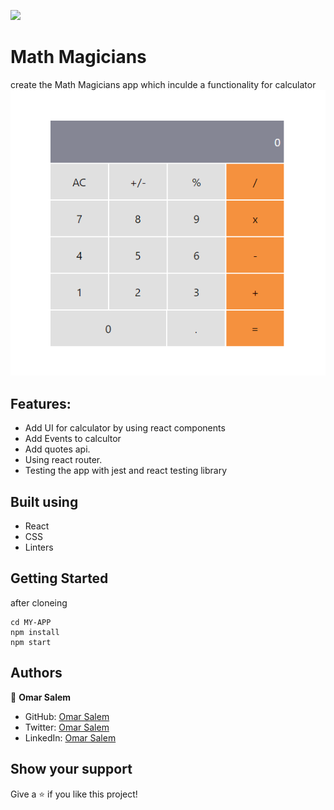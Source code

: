 ![](https://img.shields.io/badge/Microverse-blueviolet)

# Math Magicians
create the Math Magicians app which inculde a functionality for calculator
![screenshot](./src/assets/screen.png)

## Features:
- Add UI for calculator by using react components
- Add Events to calcultor
- Add quotes api.
- Using react router.
- Testing the app with jest and react testing library 

## Built using

- React
- CSS
- Linters

## Getting Started

after cloneing

```
cd MY-APP
npm install
npm start
```


## Authors

👤 **Omar Salem**

- GitHub: [Omar Salem](https://github.com/omarsalem7)
- Twitter: [Omar Salem](https://twitter.com/Omar80491499)
- LinkedIn: [Omar Salem](https://www.linkedin.com/in/omar-salem-a6945b177/)


## Show your support

Give a ⭐️ if you like this project!
